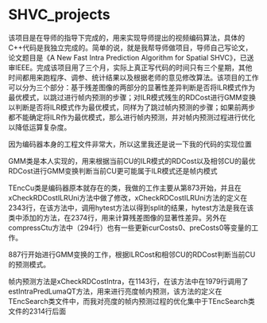 # SHVC_projects
该项目是在导师的指导下完成的，用来实现导师提出的视频编码算法，具体的C++代码是我独立完成的。简单的说，就是我帮导师做项目，导师自己写论文，论文题目是《A New Fast Intra Prediction Algorithm for Spatial SHVC》，已送审IEEE。完成该项目用了三个月，实际上真正写代码的时间只有三个星期，其他时间都用来跑程序、调参、统计结果以及根据老师的意见修改算法。该项目的工作可以分为三个部分：基于残差图像的两部分的显著性差异判断是否将ILR模式作为最优模式，以跳过进行帧内预测的步骤；对ILR模式残生的RDCost进行GMM变换以判断是否将ILR模式作为最优模式，同样为了跳过帧内预测的步骤；如果前两步都不能确定将ILR作为最优模式，那么进行帧内预测，并对帧内预测过程进行优化以降低运算复杂度。

因为编码器本身的工程文件非常大，所以这里我还是说一下我的代码的实现位置

GMM类是本人实现的，用来根据当前CU的ILR模式的RDCost以及相邻CU的最优RDCost进行GMM变换判断当前CU更可能属于ILR模式还是帧内模式

TEncCu类是编码器原本就存在的类，我做的工作主要从第873开始，并且在xCheckRDCostILRUni方法中做了修改，xCheckRDCostILRUni方法的定义在2343行，在该方法中，调用hytest方法以得到split的结果，hytest方法是我在该类中添加的方法，在2374行，用来计算残差图像的显著性差异。另外在compressCtu方法中（294行）也有一些更新curCosts0、preCosts0等变量的工作。

887行开始进行GMM变换的工作，根据ILRCost和相邻CU的RDCost判断当前CU的预测模式。

帧内预测方法是xCheckRDCostIntra，在1143行，在该方法中在1979行调用了estIntraPredLumaQT方法，用来进行亮度帧内预测，该方法的定义在TEncSearch类文件中，而我对亮度的帧内预测过程的优化集中于TEncSearch类文件的2314行后面
